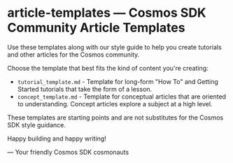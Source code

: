 # article-templates — Cosmos SDK Community Article Templates

Use these templates along with our style guide to help you create tutorials and other articles for the Cosmos community. 

Choose the template that best fits the kind of content you're creating:

* `tutorial_template.md` - Template for long-form "How To" and Getting Started tutorials that take the form of a lesson.
* `concept_template.md` - Template for conceptual articles that are oriented to understanding. Concept articles explore a subject at a high level.

These templates are starting points and are not substitutes for the Cosmos SDK style guidance. 

Happy building and happy writing!

— Your friendly Cosmos SDK cosmonauts